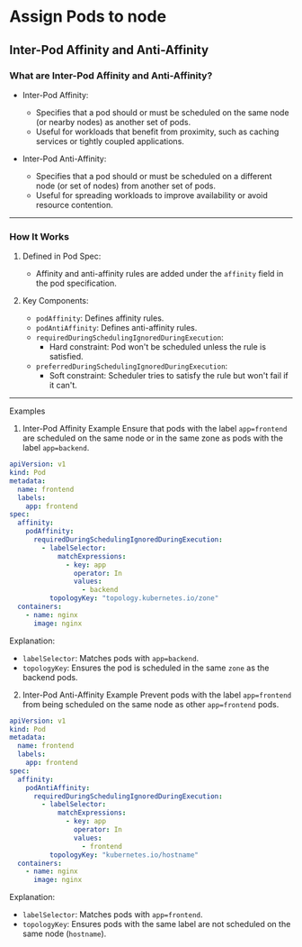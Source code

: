 # Assign Pods to node

## Inter-Pod Affinity and Anti-Affinity

### What are Inter-Pod Affinity and Anti-Affinity?

- Inter-Pod Affinity:

    - Specifies that a pod should or must be scheduled on the same node (or nearby nodes) as another set of pods.
    - Useful for workloads that benefit from proximity, such as caching services or tightly coupled applications.

- Inter-Pod Anti-Affinity:

    - Specifies that a pod should or must be scheduled on a different node (or set of nodes) from another set of pods.
    - Useful for spreading workloads to improve availability or avoid resource contention.
---

### How It Works

1. Defined in Pod Spec:

    - Affinity and anti-affinity rules are added under the <code>affinity</code> field in the pod specification.

2. Key Components:

    - <code>podAffinity</code>: Defines affinity rules.
    - <code>podAntiAffinity</code>: Defines anti-affinity rules.
    - <code>requiredDuringSchedulingIgnoredDuringExecution</code>:
      - Hard constraint: Pod won't be scheduled unless the rule is satisfied.
    - <code>preferredDuringSchedulingIgnoredDuringExecution</code>:
      - Soft constraint: Scheduler tries to satisfy the rule but won't fail if it can't.

---

Examples
1. Inter-Pod Affinity Example
   Ensure that pods with the label <code>app=frontend</code> are scheduled on the same node or in the same zone as pods with the label <code>app=backend</code>.

```yaml
apiVersion: v1
kind: Pod
metadata:
  name: frontend
  labels:
    app: frontend
spec:
  affinity:
    podAffinity:
      requiredDuringSchedulingIgnoredDuringExecution:
        - labelSelector:
            matchExpressions:
              - key: app
                operator: In
                values:
                  - backend
          topologyKey: "topology.kubernetes.io/zone"
  containers:
    - name: nginx
      image: nginx

```

Explanation:

- <code>labelSelector</code>: Matches pods with <code>app=backend</code>.
- <code>topologyKey</code>: Ensures the pod is scheduled in the same <code>zone</code> as the backend pods.


2. Inter-Pod Anti-Affinity Example
   Prevent pods with the label <code>app=frontend</code> from being scheduled on the same node as other <code>app=frontend</code> pods.

```yaml
apiVersion: v1
kind: Pod
metadata:
  name: frontend
  labels:
    app: frontend
spec:
  affinity:
    podAntiAffinity:
      requiredDuringSchedulingIgnoredDuringExecution:
        - labelSelector:
            matchExpressions:
              - key: app
                operator: In
                values:
                  - frontend
          topologyKey: "kubernetes.io/hostname"
  containers:
    - name: nginx
      image: nginx

```


Explanation:

- <code>labelSelector</code>: Matches pods with <code>app=frontend</code>.
- <code>topologyKey</code>: Ensures pods with the same label are not scheduled on the same node (<code>hostname</code>).

